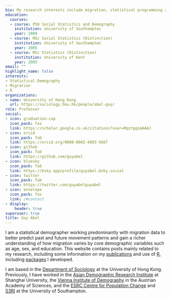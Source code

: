 ```yaml
---
bio: My research interests include migration, statistical programming and demographic methods.
education:
  courses:
  - course: PhD Social Statistics and Demography
    institution: University of Southampton
    year: 2009
  - course: MSc Social Statistics (Distinction)
    institution: University of Southampton
    year: 2005
  - course: MSc Statistics (Distinction)
    institution: University of Kent
    year: 2003
email: ""
highlight_name: false
interests:
- Statistical Demography
- Migration
- R
organizations:
- name: University of Hong Kong
  url: https://sociology.hku.hk/people/abel-guy/
role: Professor
social:
- icon: graduation-cap
  icon_pack: fas
  link: https://scholar.google.co.uk/citations?user=MqztgqsAAAAJ
- icon: orcid
  icon_pack: fab
  link: https://orcid.org/0000-0002-4893-5687
- icon: github
  icon_pack: fab
  link: https://github.com/guyabel
- icon: bluesky
  icon_pack: fab
  link: https://bsky.app/profile/guyabel.bsky.social
- icon: twitter
  icon_pack: fab
  link: https://twitter.com/guyabelguyabel
- icon: envelope
  icon_pack: fas
  link: /#contact
- display:
    header: true
superuser: true
title: Guy Abel
---
```


I am a statistical demographer working predominantly with migration data to better predict past and future movement patterns and gain a richer understanding of how migration varies by core demographic variables such as age, sex, and education. This website contains posts mainly related to my research, including some information on my [publications](./publication) and use of [R](./tags/r/), including [packages](./#packages) I developed.

I am based in the [Department of Sociology](https://sociology.hku.hk/) at the University of Hong Kong. Previously, I have worked in the [Asian Demographic Research Institute](https://adri.shu.edu.cn/) at Shanghai University, the [Vienna Institute of Demography](http://www.oeaw.ac.at/vid/) in the Austrian Academy of Sciences, and the [ESRC Centre for Population Change](http://www.cpc.ac.uk/) and [S3RI](http://www.southampton.ac.uk/s3ri/) at the University of Southampton.

[comment]: <> ({{< icon name="download" pack="fas" >}} Download my {{< staticref "uploads/demo_resume.pdf" "newtab" >}}resumé{{< /staticref >}}.)
